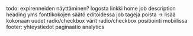 todo:
expirenneiden näyttäminen?
logosta linkki home
job description heading yms fonttikokojen säätö
editoidessa job tageja poista -> lisää kokonaan uudet
radio/checkbox värit
radio/checkbox positiointi mobiilissa
footer: yhteystiedot
paginaatio
analytics
